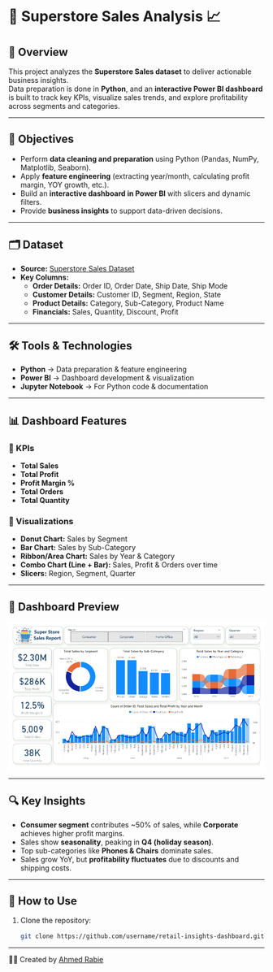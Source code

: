 # 🛒 Superstore Sales Analysis 📈

## 📌 Overview
This project analyzes the **Superstore Sales dataset** to deliver actionable business insights.  
Data preparation is done in **Python**, and an **interactive Power BI dashboard** is built to track key KPIs, visualize sales trends, and explore profitability across segments and categories.

---

## 🎯 Objectives
- Perform **data cleaning and preparation** using Python (Pandas, NumPy, Matplotlib, Seaborn).  
- Apply **feature engineering** (extracting year/month, calculating profit margin, YOY growth, etc.).  
- Build an **interactive dashboard in Power BI** with slicers and dynamic filters.  
- Provide **business insights** to support data-driven decisions.  

---

## 🗂 Dataset
- **Source:** [Superstore Sales Dataset](https://www.kaggle.com/datasets/vivek468/superstore-dataset-final?resource=download)  
- **Key Columns:**
  - **Order Details:** Order ID, Order Date, Ship Date, Ship Mode  
  - **Customer Details:** Customer ID, Segment, Region, State  
  - **Product Details:** Category, Sub-Category, Product Name  
  - **Financials:** Sales, Quantity, Discount, Profit  

---

## 🛠 Tools & Technologies
- **Python** → Data preparation & feature engineering  
- **Power BI** → Dashboard development & visualization  
- **Jupyter Notebook** → For Python code & documentation  

---

## 📊 Dashboard Features

### 🔹 KPIs
- **Total Sales**  
- **Total Profit**  
- **Profit Margin %**  
- **Total Orders**  
- **Total Quantity**

### 🔹 Visualizations
- **Donut Chart:** Sales by Segment  
- **Bar Chart:** Sales by Sub-Category  
- **Ribbon/Area Chart:** Sales by Year & Category  
- **Combo Chart (Line + Bar):** Sales, Profit & Orders over time  
- **Slicers:** Region, Segment, Quarter  

---

## 📸 Dashboard Preview
  ![Dashboard Preview](./dashboard/dashboard.PNG)

---

## 🔍 Key Insights
- **Consumer segment** contributes ~50% of sales, while **Corporate** achieves higher profit margins.  
- Sales show **seasonality**, peaking in **Q4 (holiday season)**.  
- Top sub-categories like **Phones & Chairs** dominate sales.  
- Sales grow YoY, but **profitability fluctuates** due to discounts and shipping costs.  

---
## 🚀 How to Use
1. Clone the repository:
   ```bash
   git clone https://github.com/username/retail-insights-dashboard.git

---

👨‍💻 Created by [Ahmed Rabie](https://www.linkedin.com/in/ahmed-m-rabie-0ba5b120b/)
